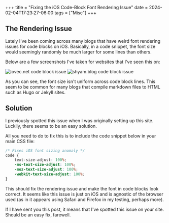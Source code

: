 +++
title = "Fixing the iOS Code-Block Font Rendering Issue"
date = 2024-02-04T17:23:27-06:00
tags = ["Misc"]
+++


## The Rendering Issue

Lately I've been coming across many blogs that have weird font rendering issues for code blocks on iOS. Basically, in a code snippet, the font size would seemingly randomly be much larger for some lines than others.

Below are a few screenshots I've taken for websites that I've seen this on:


<div class="two-columns">
<img alt="iovec.net code block issue" src="/images/IMG_9051.png">
<img alt="shyam.blog code block issue" src="/images/IMG_9057.png">
</div>

As you can see, the font size isn't uniform across code block lines. This seem to be common for many blogs that compile markdown files to HTML such as Hugo or Jekyll sites.

## Solution

I previously spotted this issue when I was originally setting up this site. Luckily, there seems to be an easy solution.

All you need to do to fix this is to include the code snippet below in your main CSS file:

```css
/* Fixes iOS font sizing anomaly */
code {
    text-size-adjust: 100%;
    -ms-text-size-adjust: 100%;
    -moz-text-size-adjust: 100%;
    -webkit-text-size-adjust: 100%;
}
```

This should fix the rendering issue and make the font in code blocks look correct. It seems like this issue is just on iOS and is agnostic of the browser used (as in it appears using Safari and Firefox in my testing, perhaps more).

If I have sent you this post, it means that I've spotted this issue on your site. Should be an easy fix, farewell.
